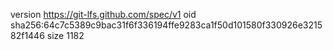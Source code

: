 version https://git-lfs.github.com/spec/v1
oid sha256:64c7c5389c9bac31f6f336194ffe9283ca1f50d101580f330926e321582f1446
size 1182
